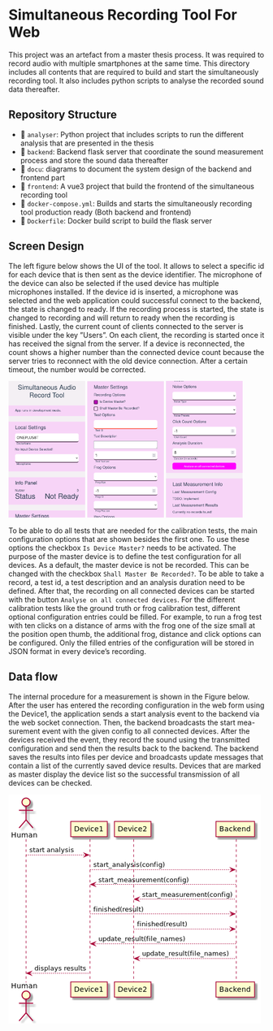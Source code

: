 # Simultaneous Recording Tool For Web
This project was an artefact from a master thesis process. It was required to record audio with multiple smartphones at the same time.
This directory includes all contents that are required to build and start the simultaneously recording tool. It also includes python scripts to analyse the recorded sound data thereafter. 

## Repository Structure
- 📁 `analyser`: Python project that includes scripts to run the different analysis that are presented in the thesis
- 📁 `backend`: Backend flask server that coordinate the sound measurement process and store the sound data thereafter
- 📁 `docu`: diagrams to document the system design of the backend and frontend part
- 📁 `frontend`: A vue3 project that build the frontend of the simultaneous recording tool
- 📄 `docker-compose.yml`: Builds and starts the simultaneously recording tool production ready (Both backend and frontend)
- 📄 `Dockerfile`: Docker build script to build the flask server

## Screen Design
The left figure below shows the UI of the tool. It allows to select a specific id
for each device that is then sent as the device identifier. The microphone of
the device can also be selected if the used device has multiple microphones
installed. If the device id is inserted, a microphone was selected and the web application could successful connect to the backend, the state is
changed to ready. If the recording process is started, the state is changed
to recording and will return to ready when the recording is finished.
Lastly, the current count of clients connected to the server is visible
under the key ”Users”. On each client, the recording is started once it has
received the signal from the server. If a device is reconnected, the count
shows a higher number than the connected device count because the
server tries to reconnect with the old device connection. After a certain
timeout, the number would be corrected.

<p float="left">
  <img src="./documentation/images/local-settings-orig.png" width="30%" />
  <img src="./documentation/images/master-settings-orig.png" width="30%" />
  <img src="./documentation/images/measurement-info.png" width="30%" />
</p>

To be able to do all tests that are needed for the calibration tests, the main
configuration options that are shown besides the first one. To
use these options the checkbox `Is Device Master?` needs to be activated.
The purpose of the master device is to define the test configuration for
all devices. As a default, the master device is not be recorded. This can
be changed with the checkbox `Shall Master Be Recorded?`. To be able
to take a record, a test id, a test description and an analysis duration
need to be defined. After that, the recording on all connected devices
can be started with the button `Analyse on all connected devices`. For
the different calibration tests like the ground truth or frog calibration
test, different optional configuration entries could be filled. For example,
to run a frog test with ten clicks on a distance of arms with the frog
one of the size small at the position open thumb, the additional frog,
distance and click options can be configured. Only the filled entries of the
configuration will be stored in JSON format in every device’s recording.

## Data flow
The internal procedure for a measurement is shown in the Figure below. After the
user has entered the recording configuration in the web form using the
Device1, the application sends a start analysis event to the backend via
the web socket connection. Then, the backend broadcasts the start mea-
surement event with the given config to all connected devices. After the
devices received the event, they record the sound using the transmitted
configuration and send then the results back to the backend. The backend
saves the results into files per device and broadcasts update messages
that contain a list of the currently saved device results. Devices that are
marked as master display the device list so the successful transmission of
all devices can be checked.

![Data Flow](./documentation/images/recording-tool-sequence.png)
